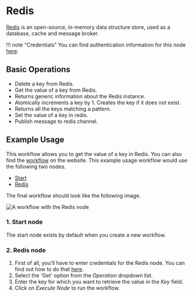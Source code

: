 # Redis

[Redis](https://redis.io/) is an open-source, in-memory data structure store, used as a database, cache and message broker.

!!! note "Credentials"
    You can find authentication information for this node [here](/integrations/builtin/credentials/redis/).


## Basic Operations

* Delete a key from Redis.
* Get the value of a key from Redis.
* Returns generic information about the Redis instance.
* Atomically increments a key by 1. Creates the key if it does not exist.
* Returns all the keys matching a pattern.
* Set the value of a key in redis.
* Publish message to redis channel.


## Example Usage

This workflow allows you to get the value of a key in Redis. You can also find the [workflow](https://n8n.io/workflows/557) on the website. This example usage workflow would use the following two nodes.
- [Start](/integrations/builtin/core-nodes/n8n-nodes-base.start/)
- [Redis]()

The final workflow should look like the following image.

![A workflow with the Redis node](/_images/integrations/builtin/app-nodes/redis/workflow.png)

### 1. Start node

The start node exists by default when you create a new workflow.

### 2. Redis node

1. First of all, you'll have to enter credentials for the Redis node. You can find out how to do that [here](/integrations/builtin/credentials/redis/).
2. Select the 'Get' option from the *Operation* dropdown list.
3. Enter the key for which you want to retrieve the value in the *Key* field.
4. Click on *Execute Node* to run the workflow.




